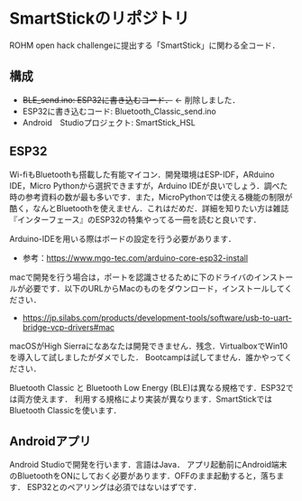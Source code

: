 # SmartStickのリポジトリ
ROHM open hack challengeに提出する「SmartStick」に関わる全コード．

## 構成
+ ~~BLE_send.ino:   ESP32に書き込むコード．~~  <- 削除しました．
+ ESP32に書き込むコード:      Bluetooth_Classic_send.ino
+ Android　Studioプロジェクト: SmartStick_HSL    


## ESP32
Wi-fiもBluetoothも搭載した有能マイコン．開発環境はESP-IDF，ARduino IDE，Micro Pythonから選択できますが，Arduino IDEが良いでしょう．調べた時の参考資料の数が最も多いです．また，MicroPythonでは使える機能の制限が酷く，なんとBluetoothを使えません．これはだめだ．詳細を知りたい方は雑誌『インターフェース』のESP32の特集やってる一冊を読むと良いです．

Arduino-IDEを用いる際はボードの設定を行う必要があります．
- 参考：https://www.mgo-tec.com/arduino-core-esp32-install

macで開発を行う場合は，ポートを認識させるために下のドライバのインストールが必要です．以下のURLからMacのものをダウンロード，インストールしてください．
- https://jp.silabs.com/products/development-tools/software/usb-to-uart-bridge-vcp-drivers#mac

macOSがHigh Sierraになあなたは開発できません．残念．VirtualboxでWin10を導入して試しましたがダメでした．
Bootcampは試してません．誰かやってください．

Bluetooth Classic と Bluetooth Low Energy (BLE)は異なる規格です．ESP32では両方使えます．
利用する規格により実装が異なります．SmartStickではBluetooth Classicを使います．


## Androidアプリ
Android Studioで開発を行います．言語はJava．
アプリ起動前にAndroid端末のBluetoothをONにしておく必要があります．OFFのまま起動すると，落ちます．
ESP32とのペアリングは必須ではないはずです．
